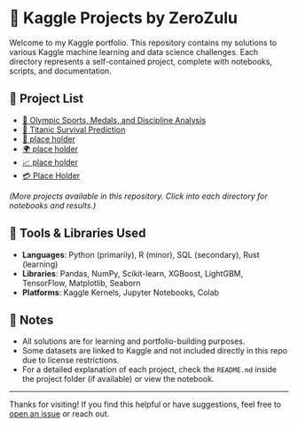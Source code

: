 # 🧠 Kaggle Projects by ZeroZulu

Welcome to my Kaggle portfolio. This repository contains my solutions to various Kaggle machine learning and data science challenges. Each directory represents a self-contained project, complete with notebooks, scripts, and documentation.

## 📂 Project List

- [🏅 Olympic Sports, Medals, and Discipline Analysis](./HousePrices-Advanced-Regression-Techniques)
- [🚢 Titanic Survival Prediction](./Human-Protein-Atlas-Single-Cell-Classification)
- [🧾 place holder](./Santander-Customer-Transaction-Prediction)
- [🌍 place holder](./VSB-Power-Line-Fault-Detection)
- [📈 place holder](./TPS-Jan-2021)
- [💳 Place Holder](./Give-Me-Some-Credit)

_(More projects available in this repository. Click into each directory for notebooks and results.)_

## 🔧 Tools & Libraries Used

- **Languages**: Python (primarily), R (minor), SQL (secondary), Rust (learning)
- **Libraries**: Pandas, NumPy, Scikit-learn, XGBoost, LightGBM, TensorFlow, Matplotlib, Seaborn
- **Platforms**: Kaggle Kernels, Jupyter Notebooks, Colab

## 📌 Notes

- All solutions are for learning and portfolio-building purposes.
- Some datasets are linked to Kaggle and not included directly in this repo due to license restrictions.
- For a detailed explanation of each project, check the `README.md` inside the project folder (if available) or view the notebook.

---

Thanks for visiting! If you find this helpful or have suggestions, feel free to [open an issue](https://github.com/ZeroZulu/Kaggle/issues) or reach out.
